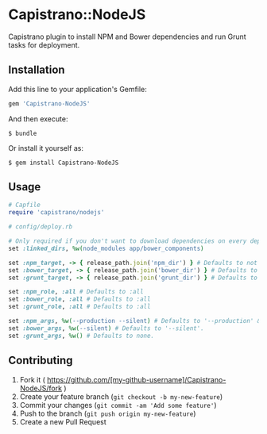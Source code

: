 # Capistrano::NodeJS

Capistrano plugin to install NPM and Bower dependencies and run Grunt tasks for deployment.

## Installation

Add this line to your application's Gemfile:

```ruby
gem 'Capistrano-NodeJS'
```

And then execute:

    $ bundle

Or install it yourself as:

    $ gem install Capistrano-NodeJS

## Usage

```ruby
# Capfile
require 'capistrano/nodejs'
```

```ruby
# config/deploy.rb

# Only required if you don't want to download dependencies on every deploy, rather than updating the previous deploy.
set :linked_dirs, %w(node_modules app/bower_components)

set :npm_target, -> { release_path.join('npm_dir') } # Defaults to not set.
set :bower_target, -> { release_path.join('bower_dir') } # Defaults to not set.
set :grunt_target, -> { release_path.join('grunt_dir') } # Defaults to not set.

set :npm_role, :all # Defaults to :all
set :bower_role, :all # Defaults to :all
set :grunt_role, :all # Defaults to :all

set :npm_args, %w(--production --silent) # Defaults to '--production' & '--silent'.
set :bower_args, %w(--silent) # Defaults to '--silent'.
set :grunt_args, %w() # Defaults to none.
```

## Contributing

1. Fork it ( https://github.com/[my-github-username]/Capistrano-NodeJS/fork )
2. Create your feature branch (`git checkout -b my-new-feature`)
3. Commit your changes (`git commit -am 'Add some feature'`)
4. Push to the branch (`git push origin my-new-feature`)
5. Create a new Pull Request
